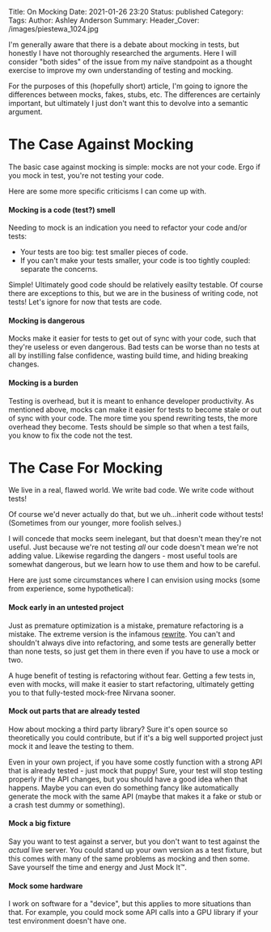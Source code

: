 Title: On Mocking
Date: 2021-01-26 23:20
Status: published
Category: 
Tags: 
Author: Ashley Anderson
Summary:
Header_Cover: /images/piestewa_1024.jpg

I'm generally aware that there is a debate about mocking in tests, but
honestly I have not thoroughly researched the arguments. Here I will consider
"both sides" of the issue from my naïve standpoint as a thought exercise to
improve my own understanding of testing and mocking.

For the purposes of this (hopefully short) article, I'm going to ignore the
differences between mocks, fakes, stubs, etc. The differences are certainly
important, but ultimately I just don't want this to devolve into a semantic
argument.


# The Case Against Mocking

The basic case against mocking is simple: mocks are not your code.
Ergo if you mock in test, you're not testing your code.

Here are some more specific criticisms I can come up with.

#### Mocking is a code (test?) smell

Needing to mock is an indication you need to refactor your code and/or tests:

*  Your tests are too big: test smaller pieces of code.
*  If you can't make your tests smaller, your code is too tightly coupled: separate the concerns.

Simple! Ultimately good code should be relatively easilty testable. Of course
there are exceptions to this, but we are in the business of writing code, not
tests! Let's ignore for now that tests are code.

#### Mocking is dangerous

Mocks make it easier for tests to get out of sync with your code, such that
they're useless or even dangerous. Bad tests can be worse than no tests at all
by instilling false confidence, wasting build time, and hiding breaking changes.

#### Mocking is a burden

Testing is overhead, but it is meant to enhance developer productivity. As
mentioned above, mocks can make it easier for tests to become stale or out of
sync with your code. The more time you spend rewriting tests, the more overhead
they become. Tests should be simple so that when a test fails, you know to fix
the code not the test.

# The Case For Mocking

We live in a real, flawed world. We write bad code. We write code without tests!

Of course we'd never actually do that, but we uh...inherit code without tests!
(Sometimes from our younger, more foolish selves.)

I will concede that mocks seem inelegant, but that doesn't mean they're not
useful. Just because we're not testing *all* our code doesn't mean we're not
adding value. Likewise regarding the dangers - most useful tools are somewhat
dangerous, but we learn how to use them and how to be careful.

Here are just some circumstances where I can envision using mocks
(some from experience, some hypothetical):

#### Mock early in an untested project

Just as premature optimization is a mistake, premature refactoring is a
mistake. The extreme version is the infamous
[rewrite](https://www.joelonsoftware.com/2000/04/06/things-you-should-never-do-part-i/).
You can't and shouldn't always dive into refactoring, and some tests are
generally better than none tests, so just get them in there even if you have to
use a mock or two.

A huge benefit of testing is refactoring without fear. Getting a few tests in,
even with mocks, will make it easier to start refactoring, ultimately getting
you to that fully-tested mock-free Nirvana sooner.
    
#### Mock out parts that are already tested

How about mocking a third party library? Sure it's open source so theoretically
you could contribute, but if it's a big well supported project just mock it and
leave the testing to them.

Even in your own project, if you have some costly function with a strong API that is already
tested - just mock that puppy! Sure, your test will stop testing properly if
the API changes, but you should have a good idea when that happens. Maybe you
can even do something fancy like automatically generate the mock with the same
API (maybe that makes it a fake or stub or a crash test dummy or something).

#### Mock a big fixture

Say you want to test against a server, but you don't want to test against the
*actual* live server. You could stand up your own version as a test fixture,
but this comes with many of the same problems as mocking and then some. Save
yourself the time and energy and Just Mock It™.

#### Mock some hardware

I work on software for a "device", but this applies to more situations than
that. For example, you could mock some API calls into a GPU library if your
test environment doesn't have one.

